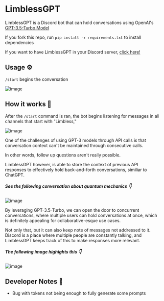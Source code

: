 # LimblessGPT
LimblessGPT is a Discord bot that can hold conversations using OpenAI's [GPT-3.5-Turbo Model](https://platform.openai.com/docs/guides/chat/introduction)

If you fork this repo, run `pip install -r requirements.txt` to install dependencies

If you want to have LimblessGPT in your Discord server, [click here!](https://discord.com/api/oauth2/authorize?client_id=1084338217274322964&permissions=8&scope=bot)

## Usage ⚙️
`/start` begins the conversation

![image](https://user-images.githubusercontent.com/87991619/224593417-04f60b46-7c29-423d-b57d-48f43c24c586.png)

## How it works 🤔
After the `/start` command is ran, the bot begins listening for messages in all channels that start with "Limbless,"

![image](https://user-images.githubusercontent.com/87991619/224593917-c7c1ff96-7999-4699-a91a-d26b50a011e6.png)

One of the challenges of using GPT-3 models through API calls is that conversation context can't be maintained through consecutive calls.

In other words, follow up questions aren't really possible.

LimblessGPT however, is able to store the context of previous API responses to effectively hold back-and-forth conversations, similiar to ChatGPT.
##### See the following conversation about quantum mechanics 👇

![image](https://user-images.githubusercontent.com/87991619/224595079-6e77de26-65cd-4e2c-8f5c-5120e5d78f0b.png)

By leveraging GPT-3.5-Turbo, we can open the door to concurrent conversations, where multiple users can hold conversations at once, which is definitely appealing for collaborative-esque use cases.

Not only that, but it can also keep note of messages not addressed to it. Discord is a place where multiple people are constantly talking, and LimblessGPT keeps track of this to make responses more relevant.
##### The following image highights this 👇

![image](https://user-images.githubusercontent.com/87991619/225807331-898418eb-98ba-487c-9398-d3fa02a1d356.png)


## Developer Notes 📝
* Bug with tokens not being enough to fully generate some prompts
